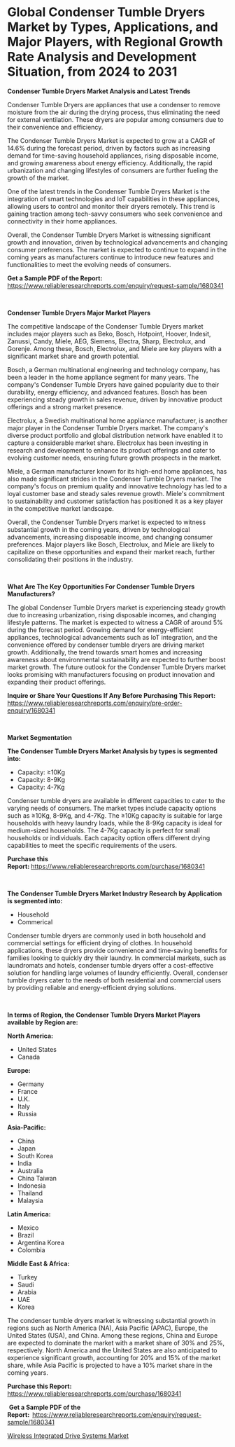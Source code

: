 <p><h1>Global Condenser Tumble Dryers Market by Types, Applications, and Major Players, with Regional Growth Rate Analysis and Development Situation, from 2024 to 2031</h1></p><p><strong>Condenser Tumble Dryers Market Analysis and Latest Trends</strong></p>
<p><p>Condenser Tumble Dryers are appliances that use a condenser to remove moisture from the air during the drying process, thus eliminating the need for external ventilation. These dryers are popular among consumers due to their convenience and efficiency.</p><p>The Condenser Tumble Dryers Market is expected to grow at a CAGR of 14.6% during the forecast period, driven by factors such as increasing demand for time-saving household appliances, rising disposable income, and growing awareness about energy efficiency. Additionally, the rapid urbanization and changing lifestyles of consumers are further fueling the growth of the market.</p><p>One of the latest trends in the Condenser Tumble Dryers Market is the integration of smart technologies and IoT capabilities in these appliances, allowing users to control and monitor their dryers remotely. This trend is gaining traction among tech-savvy consumers who seek convenience and connectivity in their home appliances.</p><p>Overall, the Condenser Tumble Dryers Market is witnessing significant growth and innovation, driven by technological advancements and changing consumer preferences. The market is expected to continue to expand in the coming years as manufacturers continue to introduce new features and functionalities to meet the evolving needs of consumers.</p></p>
<p><strong>Get a Sample PDF of the Report:&nbsp;</strong> <a href="https://www.reliableresearchreports.com/enquiry/request-sample/1680341">https://www.reliableresearchreports.com/enquiry/request-sample/1680341</a></p>
<p>&nbsp;</p>
<p><strong>Condenser Tumble Dryers Major Market Players</strong></p>
<p><p>The competitive landscape of the Condenser Tumble Dryers market includes major players such as Beko, Bosch, Hotpoint, Hoover, Indesit, Zanussi, Candy, Miele, AEG, Siemens, Electra, Sharp, Electrolux, and Gorenje. Among these, Bosch, Electrolux, and Miele are key players with a significant market share and growth potential.</p><p>Bosch, a German multinational engineering and technology company, has been a leader in the home appliance segment for many years. The company's Condenser Tumble Dryers have gained popularity due to their durability, energy efficiency, and advanced features. Bosch has been experiencing steady growth in sales revenue, driven by innovative product offerings and a strong market presence.</p><p>Electrolux, a Swedish multinational home appliance manufacturer, is another major player in the Condenser Tumble Dryers market. The company's diverse product portfolio and global distribution network have enabled it to capture a considerable market share. Electrolux has been investing in research and development to enhance its product offerings and cater to evolving customer needs, ensuring future growth prospects in the market.</p><p>Miele, a German manufacturer known for its high-end home appliances, has also made significant strides in the Condenser Tumble Dryers market. The company's focus on premium quality and innovative technology has led to a loyal customer base and steady sales revenue growth. Miele's commitment to sustainability and customer satisfaction has positioned it as a key player in the competitive market landscape.</p><p>Overall, the Condenser Tumble Dryers market is expected to witness substantial growth in the coming years, driven by technological advancements, increasing disposable income, and changing consumer preferences. Major players like Bosch, Electrolux, and Miele are likely to capitalize on these opportunities and expand their market reach, further consolidating their positions in the industry.</p></p>
<p>&nbsp;</p>
<p><strong>What Are The Key Opportunities For Condenser Tumble Dryers Manufacturers?</strong></p>
<p><p>The global Condenser Tumble Dryers market is experiencing steady growth due to increasing urbanization, rising disposable incomes, and changing lifestyle patterns. The market is expected to witness a CAGR of around 5% during the forecast period. Growing demand for energy-efficient appliances, technological advancements such as IoT integration, and the convenience offered by condenser tumble dryers are driving market growth. Additionally, the trend towards smart homes and increasing awareness about environmental sustainability are expected to further boost market growth. The future outlook for the Condenser Tumble Dryers market looks promising with manufacturers focusing on product innovation and expanding their product offerings.</p></p>
<p><strong>Inquire or Share Your Questions If Any Before Purchasing This Report:</strong> <a href="https://www.reliableresearchreports.com/enquiry/pre-order-enquiry/1680341">https://www.reliableresearchreports.com/enquiry/pre-order-enquiry/1680341</a></p>
<p>&nbsp;</p>
<p><strong>Market Segmentation</strong></p>
<p><strong>The Condenser Tumble Dryers Market Analysis by types is segmented into:</strong></p>
<p><ul><li>Capacity: ≥10Kg</li><li>Capacity: 8-9Kg</li><li>Capacity: 4-7Kg</li></ul></p>
<p><p>Condenser tumble dryers are available in different capacities to cater to the varying needs of consumers. The market types include capacity options such as ≥10Kg, 8-9Kg, and 4-7Kg. The ≥10Kg capacity is suitable for large households with heavy laundry loads, while the 8-9Kg capacity is ideal for medium-sized households. The 4-7Kg capacity is perfect for small households or individuals. Each capacity option offers different drying capabilities to meet the specific requirements of the users.</p></p>
<p><strong>Purchase this Report:&nbsp;</strong><a href="https://www.reliableresearchreports.com/purchase/1680341">https://www.reliableresearchreports.com/purchase/1680341</a></p>
<p>&nbsp;</p>
<p><strong>The Condenser Tumble Dryers Market Industry Research by Application is segmented into:</strong></p>
<p><ul><li>Household</li><li>Commerical</li></ul></p>
<p><p>Condenser tumble dryers are commonly used in both household and commercial settings for efficient drying of clothes. In household applications, these dryers provide convenience and time-saving benefits for families looking to quickly dry their laundry. In commercial markets, such as laundromats and hotels, condenser tumble dryers offer a cost-effective solution for handling large volumes of laundry efficiently. Overall, condenser tumble dryers cater to the needs of both residential and commercial users by providing reliable and energy-efficient drying solutions.</p></p>
<p>&nbsp;</p>
<p><strong>In terms of Region, the Condenser Tumble Dryers Market Players available by Region are:</strong></p>
<p>
    <p> <strong> North America: </strong>
        <ul>
            <li>United States</li>
            <li>Canada</li>
        </ul>
        </p> 
    <p> <strong> Europe: </strong>
        <ul>
            <li>Germany</li>
            <li>France</li>
            <li>U.K.</li>
            <li>Italy</li>
            <li>Russia</li>
        </ul>
        </p> 
    <p> <strong> Asia-Pacific: </strong>
        <ul>
            <li>China</li>
            <li>Japan</li>
            <li>South Korea</li>
            <li>India</li>
            <li>Australia</li>
            <li>China Taiwan</li>
            <li>Indonesia</li>
            <li>Thailand</li>
            <li>Malaysia</li>
        </ul>
        </p> 
    <p> <strong> Latin America: </strong>
        <ul>
            <li>Mexico</li>
            <li>Brazil</li>
            <li>Argentina Korea</li>
            <li>Colombia</li>
        </ul>
        </p> 
    <p> <strong> Middle East & Africa: </strong>
        <ul>
            <li>Turkey</li>
            <li>Saudi</li>
            <li>Arabia</li>
            <li>UAE</li>
            <li>Korea</li>
        </ul>
    </p>
    </p>
<p><p>The condenser tumble dryers market is witnessing substantial growth in regions such as North America (NA), Asia Pacific (APAC), Europe, the United States (USA), and China. Among these regions, China and Europe are expected to dominate the market with a market share of 30% and 25%, respectively. North America and the United States are also anticipated to experience significant growth, accounting for 20% and 15% of the market share, while Asia Pacific is projected to have a 10% market share in the coming years.</p></p>
<p><strong>Purchase this Report: </strong><a href="https://www.reliableresearchreports.com/purchase/1680341">https://www.reliableresearchreports.com/purchase/1680341</a></p>
<p>&nbsp;<strong>Get a Sample PDF of the Report:&nbsp;&nbsp;</strong><a href="https://www.reliableresearchreports.com/enquiry/request-sample/1680341">https://www.reliableresearchreports.com/enquiry/request-sample/1680341</a></p>
<p><strong></strong></p>
<p><p><a href="https://rainy-horn-d69.notion.site/Wireless-Integrated-Drive-Systems-Market-Size-Growth-Outlook-from-2024-to-2031-projecting-at-Marke-8e3fdb341e1143a6a848af539878d2e2">Wireless Integrated Drive Systems Market</a></p></p>